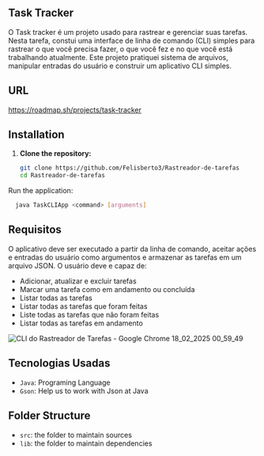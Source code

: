 
 
## Task Tracker 

O Task tracker é um projeto usado para rastrear e gerenciar suas tarefas. Nesta tarefa, constui uma interface de linha de comando (CLI) simples para rastrear o que você precisa fazer, o que você fez e no que você está trabalhando atualmente. Este projeto pratiquei sistema de arquivos, manipular entradas do usuário e construir um aplicativo CLI simples.

## URL
https://roadmap.sh/projects/task-tracker

## Installation

1. **Clone the repository:**

   ```bash
   git clone https://github.com/Felisberto3/Rastreador-de-tarefas
   cd Rastreador-de-tarefas

Run the application:

 ```bash
   java TaskCLIApp <command> [arguments]
```
## Requisitos
O aplicativo deve ser executado a partir da linha de comando, aceitar ações e entradas do usuário como argumentos e armazenar as tarefas em um arquivo JSON. O usuário deve e capaz de:

- Adicionar, atualizar e excluir tarefas
- Marcar uma tarefa como em andamento ou concluída
- Listar todas as tarefas
- Listar todas as tarefas que foram feitas
- Liste todas as tarefas que não foram feitas
- Listar todas as tarefas em andamento

![CLI do Rastreador de Tarefas - Google Chrome 18_02_2025 00_59_49](https://github.com/user-attachments/assets/611331ff-a644-497d-ba3b-26b686c1d1e1)

## Tecnologias Usadas

- `Java`: Programing Language 
- `Gson`: Help us to work with Json at Java
  
## Folder Structure

- `src`: the folder to maintain sources
- `lib`: the folder to maintain dependencies


